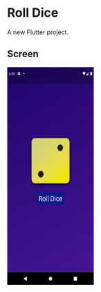 # Roll Dice

A new Flutter project.

## Screen
<p float="left">
<img src="assets/images/SS.png" width="200" height="500" style="float:left; padding-right:100px">
<p>
